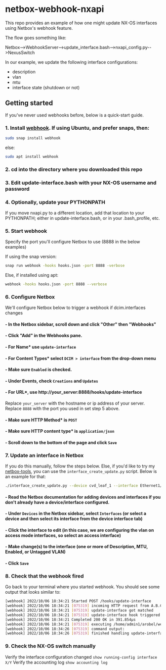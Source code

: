 # netbox-webhook-nxapi

This repo provides an example of how one might update NX-OS interfaces using Netbox's webhook feature.

The flow goes something like:

Netbox-->WebhookServer-->update_interface.bash-->nxapi_config.py-->NexusSwitch

In our example, we update the following interface configurations:

- description
- vlan
- mtu
- interface state (shutdown or not)

## Getting started

If you've never used webhooks before, below is a quick-start guide.

### 1. Install [webhook].  If using Ubuntu, and prefer snaps, then:

```bash
sudo snap install webhook
```

else:

```bash
sudo apt install webhook
```

### 2. cd into the directory where you downloaded this repo

### 3. Edit update-interface.bash with your NX-OS username and password

### 4. Optionally, update your PYTHONPATH

If you move nxapi.py to a different location, add that location to your PYTHONPATH; either in update-interface.bash, or in your .bash_profile, etc.

### 5. Start webhook

Specify the port you'll configure Netbox to use (8888 in the below examples)

If using the snap version:

```bash
snap run webhook -hooks hooks.json -port 8888 -verbose
```

Else, if installed using apt:

```bash
webhook -hooks hooks.json -port 8888 --verbose
```

### 6. Configure Netbox

We'll configure Netbox below to trigger a webhook if dcim.interfaces changes

#### - In the Netbox sidebar, scroll down and click "Other" then "Webhooks"

#### - Click "Add" in the Webhooks pane.

#### - For Name* use ``update-interface``

#### - For Content Types* select ``DCIM > interface`` from the drop-down menu

#### - Make sure ``Enabled`` is checked.

#### - Under Events, check ``Creations`` and ``Updates``

#### - For URL*, use http://your_server:8888/hooks/update-interface

Replace ``your_server`` with the hostname or ip address of your server.
Replace ``8888`` with the port you used in set step 5 above.

#### - Make sure HTTP Method* is ``POST``
#### - Make sure HTTP content type* is ``application/json``

#### - Scroll down to the bottom of the page and click ``Save``

### 7. Update an interface in Netbox

If you do this manually, follow the steps below.  Else, if you'd like to try my [netbox-tools], you can use the ``interface_create_update.py`` script.  Below is an example for that:

```bash
./interface_create_update.py --device cvd_leaf_1 --interface Ethernet1/1 --mode access --type 1000base-x-sfp --vlan 20 --description "DB Servers" --mtu 9216 --disabled
```


#### - Read the Netbox documentation for adding devices and interfaces if you don't already have a device/interface configured.

#### - Under ``Devices`` in the Netbox sidebar, select ``Interfaces`` (or select a device and then select its interface from the device interface tab)

#### - Click the interface to edit (in this case, we are configuring the vlan on access mode interfaces, so select an access interface)

#### - Make change(s) to the interface (one or more of Description, MTU, Enabled, or Untagged VLAN)

#### - Click ``Save``

### 8. Check that the webhook fired

Go back to your terminal where you started webhook.  You should see some output that looks similar to:

```bash
[webhook] 2022/10/06 18:34:21 Started POST /hooks/update-interface
[webhook] 2022/10/06 18:34:21 [075319] incoming HTTP request from A.B.C.D:40284
[webhook] 2022/10/06 18:34:21 [075319] update-interface got matched
[webhook] 2022/10/06 18:34:21 [075319] update-interface hook triggered successfully
[webhook] 2022/10/06 18:34:21 Completed 200 OK in 391.854µs
[webhook] 2022/10/06 18:34:21 [075319] executing /home/admin1/arobel/webhooks/update-interface.bash (/home/admin1/arobel/webhooks/update-interface.bash) with arguments ["/home/admin1/arobel/webhooks/update-interface.bash" "cvd_leaf_1" "Ethernet1/1" "10" "Web Servers" "9216" "false"] and environment [] using /home/admin1/arobel/webhooks as cwd
[webhook] 2022/10/06 18:34:26 [075319] command output: 
[webhook] 2022/10/06 18:34:26 [075319] finished handling update-interface
```

### 9. Check the NX-OS switch manually

Verify the interface configuration changed ``show running-config interface X/Y``
Verify the accounting log ``show accounting log``


[netbox-tools]: https://github.com/allenrobel/netbox-tools

[webhook]: https://github.com/adnanh/webhook
